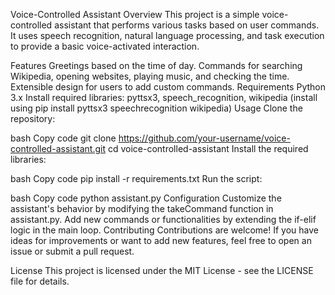 Voice-Controlled Assistant
Overview
This project is a simple voice-controlled assistant that performs various tasks based on user commands. It uses speech recognition, natural language processing, and task execution to provide a basic voice-activated interaction.

Features
Greetings based on the time of day.
Commands for searching Wikipedia, opening websites, playing music, and checking the time.
Extensible design for users to add custom commands.
Requirements
Python 3.x
Install required libraries: pyttsx3, speech_recognition, wikipedia (install using pip install pyttsx3 speechrecognition wikipedia)
Usage
Clone the repository:

bash
Copy code
git clone https://github.com/your-username/voice-controlled-assistant.git
cd voice-controlled-assistant
Install the required libraries:

bash
Copy code
pip install -r requirements.txt
Run the script:

bash
Copy code
python assistant.py
Configuration
Customize the assistant's behavior by modifying the takeCommand function in assistant.py.
Add new commands or functionalities by extending the if-elif logic in the main loop.
Contributing
Contributions are welcome! If you have ideas for improvements or want to add new features, feel free to open an issue or submit a pull request.

License
This project is licensed under the MIT License - see the LICENSE file for details.

